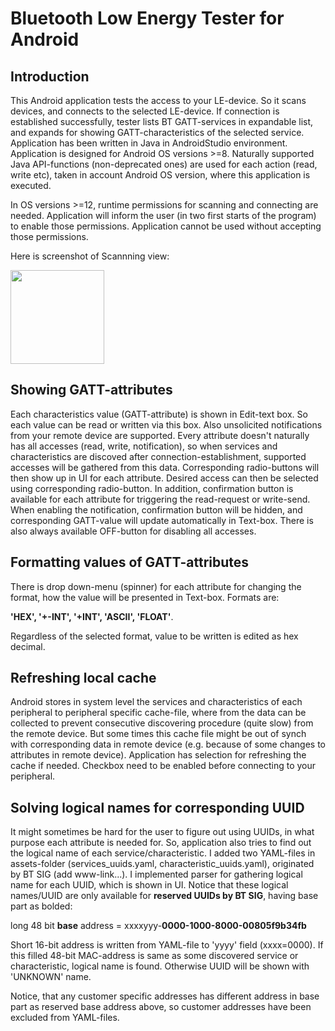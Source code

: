 # Bluetooth Low Energy Tester for Android

## Introduction
This Android application tests the access to your LE-device. So it scans devices, and connects to the selected LE-device. If connection is established successfully, tester lists BT GATT-services in expandable list, and expands for showing GATT-characteristics of the selected service. Application has been written in Java in AndroidStudio environment. Application is designed for Android OS versions >=8. Naturally supported Java API-functions (non-deprecated ones) are used for each action (read, write etc), taken in account Android OS version, where this application is executed.

In OS versions >=12, runtime permissions for scanning and connecting are needed. Application will inform the user (in two first starts of the program) to enable those permissions. Application cannot be used without accepting those permissions.

Here is screenshot of Scannning view:

<img width="150" alt="" src="https://github.com/tikanpet/android-bluetooth-le-tester/assets/128066969/5445fdca-f14c-456f-ab91-f79e71d0f0eb">


## Showing GATT-attributes
Each characteristics value (GATT-attribute) is shown in Edit-text box. So each value can be read or written via this box. Also unsolicited notifications from your remote device are supported. Every attribute doesn't naturally has all accesses (read, write, notification), so when services and characteristics are discoved after connection-establishment, supported accesses will be gathered from this data. Corresponding radio-buttons will then show up in UI for each attribute. Desired access can then be selected using corresponding radio-button. In addition, confirmation button is available for each attribute for triggering the read-request or write-send. When enabling the notification, confirmation button will be hidden, and corresponding GATT-value will update automatically in Text-box. There is also always available OFF-button for disabling all accesses.

## Formatting values of GATT-attributes

There is drop down-menu (spinner) for each attribute for changing the format, how the value will be presented in Text-box. Formats are:

**'HEX', '+-INT', '+INT', 'ASCII', 'FLOAT'**.

Regardless of the selected format, value to be written is edited as hex decimal.

## Refreshing local cache
Android stores in system level the services and characteristics of each peripheral to peripheral specific cache-file, where from the data can be collected to prevent consecutive discovering procedure (quite slow) from the remote device. But some times this cache file might be out of synch with corresponding data in remote device (e.g. because of some changes to attributes in remote device). Application has selection for refreshing the cache if needed. Checkbox need to be enabled before connecting to your peripheral.

## Solving logical names for corresponding UUID
It might sometimes be hard for the user to figure out using UUIDs, in what purpose each attribute is needed for. So, application also tries to find out the logical name of each service/characteristic. I added two YAML-files in assets-folder (services_uuids.yaml, characteristic_uuids.yaml), originated by BT SIG (add www-link...). I implemented parser for gathering logical name for each UUID, which is shown in UI. Notice that these logical names/UUID are only available for **reserved UUIDs by BT SIG**, having base part as bolded:

long 48 bit **base** address = xxxxyyy-**0000-1000-8000-00805f9b34fb**

Short 16-bit address is written from YAML-file to 'yyyy' field (xxxx=0000).
If this filled 48-bit MAC-address is same as some discovered service or characteristic, logical name is found. Otherwise UUID will be shown with 'UNKNOWN' name.

Notice, that any customer specific addresses has different address in base part as reserved base address above, so customer addresses have been excluded from YAML-files.
